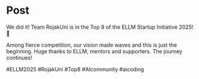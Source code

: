 # Post
We did it! Team RojakUni is in the Top 8 of the ELLM Startup Initiative 2025!🚀

Among fierce competition, our vision made waves and this is just the beginning. Huge thanks to ELLM, mentors and supporters. The journey continues! 

#ELLM2025 #RojakUni #Top8 #AIcommunity #aicoding 
